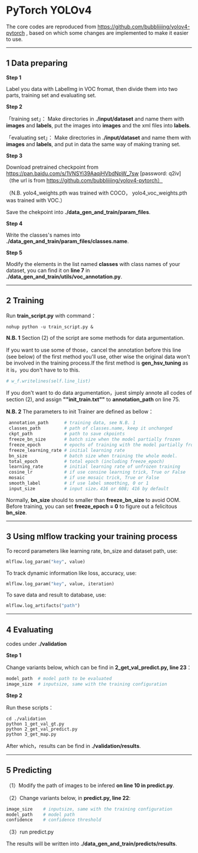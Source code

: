 # PyTorch YOLOv4
The core codes are reproduced from https://github.com/bubbliiiing/yolov4-pytorch , based on which some changes are implemented to make it easier to use.

____
## 1 Data preparing

**Step 1** 

Label you data with LabelImg in VOC fromat, then divide them into two parts, training set and evaluating set.

**Step 2** 

「training set」： Make directories in **./input/dataset** and name them with **images** and **labels**, put the images into **images** and the xml files into **labels**.

「evaluating set」： Make directories in **./input/dataset** and name them with **images** and **labels**, and put in data the same way of making traning set. 

**Step 3** 

Download pretrained checkpoint from https://pan.baidu.com/s/1VNSYi39AaqjHVbdNpW_7sw   [password: q2iv] （the url is from https://github.com/bubbliiiing/yolov4-pytorch）

（N.B. yolo4_weights.pth was trained with COCO， yolo4_voc_weights.pth was trained with VOC.）

Save the chekpoint into **./data_gen_and_train/param_files**.

**Step 4** 

Write the classes's names into **./data_gen_and_train/param_files/classes.name**.

**Step 5** 

Modify the elements in the list named **classes** with class names of your dataset, you can find it on **line 7** in **./data_gen_and_train/utils/voc_annotation.py**.

____
## 2 Training

Run **train_script.py** with command：

```shell
nohup python -u train_script.py &
```
**N.B. 1** Section (2) of the script are some methods for data argumentation.

If you want to use some of those，cancel the annotation before this line (see below) of the first method you'll use, other wise the original data won't be involved in the training process.If the first method is **gen_hsv_tuning** as it is，you don't have to to this.
```python
# w_f.writelines(self.line_list)
```
If you don't want to do data argumentation，juest simply annote all codes of section (2), and assign **""init_train.txt""** to **annotation_path** on line 75.

**N.B. 2** The parameters to init Trainer are defined as bellow：
``` python
 annotation_path      # training data, see N.B. 1
 classes_path         # path of classes.name, keep it unchanged
 ckpt_path            # path to save ckpoints
 freeze_bn_size       # batch size when the model partially frozen 
 freeze_epoch         # epochs of training with the model partially frozen 
 freeze_learning_rate # initial learning rate
 bn_size              # batch size when training the whole model. 
 total_epoch          # total epoch (including freeze_epoch)
 learning_rate        # initial learning rate of unfrozen training
 cosine_lr            # if use consine learning trick, True or False
 mosaic               # if use mosaic trick, True or False
 smooth_label         # if use label smoothing, 0 or 1
 input_size           # input size，416 or 608; 416 by default
```

Normally, **bn_size** should to smaller than **freeze_bn_size** to avoid OOM. Before training, you can set **freeze_epoch = 0** to figure out a felicitous **bn_size**.

____
## 3 Using mlflow tracking your training process

To record parameters like learning rate, bn_size and dataset path, use:
``` python
mlflow.log_param("key", value)
```
To track dynamic information like loss, accuracy, use:
``` python
mlflow.log_param("key", value, iteration)
```

To save data and result to database, use:
``` python
mlflow.log_artifacts("path")
```

____
## 4 Evaluating
codes under **./validation**

**Step 1** 

Change variants below, which can be find in **2_get_val_predict.py, line 23**：
```python
model_path  # model path to be evaluated
image_size  # inputsize, same with the training configuration
```
**Step 2** 

Run these scripts：
```shell
cd ./validation
python 1_get_val_gt.py
python 2_get_val_predict.py
python 3_get_map.py
```
After which，results can be find in **./validation/results**.

____
## 5 Predicting
（1）Modify the path of images to be infered **on line 10 in predict.py**.

（2）Change variants below, in **predict.py, line 22**:
```python
image_size    # inputsize, same with the training configuration
model_path    # model path
confidence    # confidence threshold
```
（3）run predict.py

The results will be written into **./data_gen_and_train/predicts/results**.
